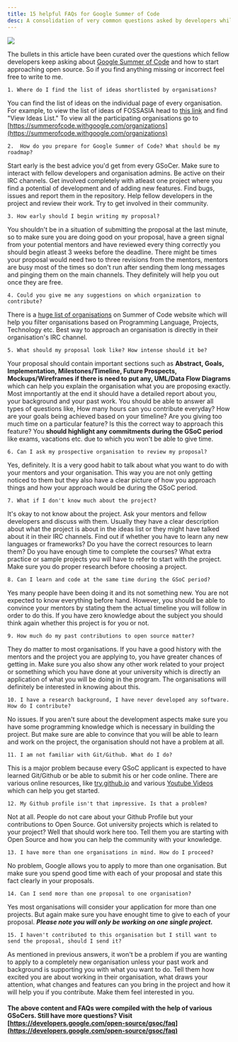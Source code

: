 ```yaml
---
title: 15 helpful FAQs for Google Summer of Code
desc: A consolidation of very common questions asked by developers while applying before GSoC.
---
```



<img src ="https://camo.githubusercontent.com/ed508e9c66d718f76333215a139af24f8bb8fa8d/68747470733a2f2f6d75736573636f72652e6f72672f73697465732f6d75736573636f72652e6f72672f66696c65732f4361707475726525323064253237652543432538316372616e253230323031362d30332d303125323030392e34382e31315f302e706e67">
 
The bullets in this article have been curated over the questions which fellow developers keep asking about [Google Summer of Code](https://summerofcode.withgoogle.com/) and how to start approaching open source. So if you find anything missing or incorrect feel free to write to me.

    1. Where do I find the list of ideas shortlisted by organisations?

You can find the list of ideas on the individual page of every organisation.
For example, to view the list of ideas of FOSSASIA head to [this link](https://summerofcode.withgoogle.com/organizations/4799958788603904/) and find "View Ideas List." To view all the participating organisations go to  [https://summerofcode.withgoogle.com/organizations](https://summerofcode.withgoogle.com/organizations)

    2.  How do you prepare for Google Summer of Code? What should be my roadmap?

Start early is the best advice you'd get from every GSoCer. Make sure to interact with fellow developers and organisation admins. Be active on their IRC channels. Get involved completely with atleast one project where you find a potential of development and of adding new features. Find bugs, issues and report them in the repository. Help fellow developers in the project and review their work. Try to get involved in their community.

    3. How early should I begin writing my proposal?

You shouldn't be in a situation of submitting the proposal at the last minute, so to make sure you are doing good on your proposal, have a green signal from your potential mentors  and have reviewed every thing correctly you should begin atleast 3 weeks before the deadline. There might be times your proposal would need two to three revisions from the mentors, mentors are busy most of the times so don't run after sending them long messages and pinging them on the main channels. They definitely will help you out once they are free.

    4. Could you give me any suggestions on which organization to contribute?

There is a [huge list of organisations](https://summerofcode.withgoogle.com/organizations/) on Summer of Code website which will help you filter organisations based on Programming Language, Projects, Technology etc. Best way to approach an organisation is directly in their organisation's IRC channel.

    5. What should my proposal look like? How intense should it be?

Your proposal should contain important sections such as **Abstract, Goals, Implementation, Milestones/Timeline, Future Prospects, Mockups/Wireframes if there is need to put any, UML/Data Flow Diagrams** which can help you explain the organisation what you are proposing exactly.
Most imnportantly at the end it should have a detailed report about you, your background and your past work. You should be able to answer all types of questions like, How many hours can you contribute everyday? How are your goals being achieved based on your timeline? Are you giving too much time on a particular feature? Is this the correct way to approach this feature? You **should highlight any commitments during the GSoC period** like exams, vacations etc. due to which you won't be able to give time.

    6. Can I ask my prospective organisation to review my proposal?

Yes, definitely. It is a very good habit to talk about what you want to do with your mentors and your organisation. This way you are not only getting noticed to them but they also have a clear picture of how you approach things and how your approach would be during the GSoC period. 

    7. What if I don't know much about the project?

It's okay to not know about the project. Ask your mentors and fellow developers and discuss with them. Usually they have a clear description about what the project is about in the ideas list or they might have talked about it in their IRC channels. Find out if whether you have to learn any new languages or frameworks? Do you have the correct resources to learn them? Do you have enough time to complete the courses? What extra practice or sample projects you will have to refer to start with the project. Make sure you do proper research before choosing a project. 

    8. Can I learn and code at the same time during the GSoC period?

Yes many people have been doing it and its not something new. You are not expected to know everything before hand. However, you should be able to convince your mentors by stating them the actual timeline you will follow in order to do this. If you have zero knowledge about the subject you should think again whether this project is for you or not. 

    9. How much do my past contributions to open source matter?

They do matter to most organisations. If you have a good history with the mentors and the project you are applying to, you have greater chances of getting in. Make sure you also show any other work related to your project or something which you have done at your university which is directly an application of what you will be doing in the program. The organisations will definitely be interested in knowing about this.

    10. I have a research background, I have never developed any software. 
    How do I contribute?

No issues. If you aren't sure about the development aspects make sure you have some programming knowledge which is necessary in building the project. But make sure are able to convince that you will be able to learn and work on the project, the organisation should not have a problem at all.

    11. I am not familiar with Git/Github. What do I do?

This is a major problem because every GSoC applicant is expected to have learned Git/Github or be able to submit his or her code online. There are various online resources, like [try.github.io](https://try.github.io/levels/1/challenges/1) and various [Youtube Videos](https://www.youtube.com/results?search_query=git+101&page=&utm_source=opensearch) which can help you get started.

    12. My Github profile isn't that impressive. Is that a problem?

Not at all. People do not care about your Github Profile but your contributions to Open Source. Got university projects which is related to your project? Well that should work here too. Tell them you are starting with Open Source and how you can help the community with your knowledge.

    13. I have more than one organisations in mind. How do I proceed?

No problem, Google allows you to apply to more than one organisation. But make sure you spend good time with each of your proposal and state this fact clearly in your proposals. 

    14. Can I send more than one proposal to one organisation?

Yes most organisations will consider your application for more than one projects. But again make sure you have enought time to give to each of your proposal. ***Please note you will only be working on one single project.***

    15. I haven't contributed to this organisation but I still want to 
    send the proposal, should I send it?

As mentioned in previous answers, it won't be a problem if you are wanting to apply to a completely new organisation unless your past work and background is supporting you with what you want to do. Tell them how excited you are about working in their organisation, what draws your attention, what changes and features can you bring in the project and how it will help you if you contribute. Make them feel interested in you.

#### The above content and FAQs were compiled with the help of various GSoCers. Still have more questions? Visit [https://developers.google.com/open-source/gsoc/faq](https://developers.google.com/open-source/gsoc/faq)
